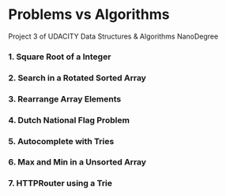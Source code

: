 # Problems vs Algorithms

Project 3 of UDACITY Data Structures &amp; Algorithms NanoDegree


### 1. Square Root of a Integer
### 2. Search in a Rotated Sorted Array
### 3. Rearrange Array Elements
### 4. Dutch National Flag Problem
### 5. Autocomplete with Tries
### 6. Max and Min in a Unsorted Array
### 7. HTTPRouter using a Trie


